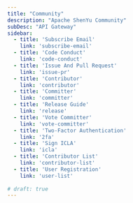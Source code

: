 ```yaml
---
title: "Community"
description: "Apache ShenYu Community"
subDesc: "API Gateway"
sidebar:
  - title: 'Subscribe Email'
    link: 'subscribe-email'
  - title: 'Code Conduct'
    link: 'code-conduct'
  - title: 'Issue And Pull Request'
    link: 'issue-pr'
  - title: 'Contributor'
    link: 'contributor'
  - title: 'Committer'
    link: 'committer'
  - title: 'Release Guide'
    link: 'release'
  - title: 'Vote Committer'
    link: 'vote-committer'    
  - title: 'Two-Factor Authentication'
    link: '2fa'    
  - title: 'Sign ICLA'
    link: 'icla'
  - title: 'Contributor List'
    link: 'contributor-list'
  - title: 'User Registration'
    link: 'user-list'
        
# draft: true
---
```


